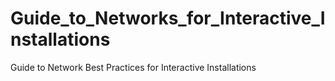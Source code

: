 # Guide_to_Networks_for_Interactive_Installations
Guide to Network Best Practices for Interactive Installations

